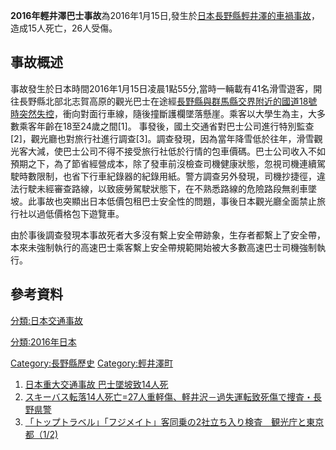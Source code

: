 **2016年輕井澤巴士事故**為2016年1月15日,發生於[日本](../Page/日本.md "wikilink")[長野縣](https://zh.wikipedia.org/wiki/長野縣 "wikilink")[輕井澤的車禍事故](../Page/輕井澤.md "wikilink")，造成15人死亡，26人受傷。

## 事故概述

事故發生於日本時間2016年1月15日凌晨1點55分,當時一輛載有41名滑雪遊客，開往長野縣北部北志賀高原的觀光巴士在途經[長野縣與](https://zh.wikipedia.org/wiki/長野縣 "wikilink")[群馬縣交界附近的](../Page/群馬縣.md "wikilink")[國道18號時突然失控](../Page/國道18號.md "wikilink")，衝向對面行車線，隨後撞斷護欄墜落懸崖。乘客以大學生為主，大多數乘客年齡在18至24歲之間\[1\]。
事發後，國土交通省對巴士公司進行特別監查\[2\]，觀光廳也對旅行社進行調查\[3\]。調查發現，因為當年降雪低於往年，滑雪觀光客大減，使巴士公司不得不接受旅行社低於行情的包車價碼。巴士公司收入不如預期之下，為了節省經營成本，除了發車前沒檢查司機健康狀態，忽視司機連續駕駛時數限制，也省下行車紀錄器的紀錄用紙。警方調查另外發現，司機抄捷徑，違法行駛未經審查路線，以致疲勞駕駛狀態下，在不熟悉路線的危險路段無剎車墜坡。此事故也突顯出日本低價包租巴士安全性的問題，事後日本觀光廳全面禁止旅行社以過低價格包下遊覽車。

由於事後調查發現本事故死者大多沒有繫上安全帶跡象，生存者都繫上了安全帶，本來未強制執行的高速巴士乘客繫上安全帶規範開始被大多數高速巴士司機強制執行。

## 參考資料

[分類:日本交通事故](https://zh.wikipedia.org/wiki/分類:日本交通事故 "wikilink")

[分類:2016年日本](https://zh.wikipedia.org/wiki/分類:2016年日本 "wikilink")

[Category:長野縣歷史](https://zh.wikipedia.org/wiki/Category:長野縣歷史 "wikilink")
[Category:輕井澤町](https://zh.wikipedia.org/wiki/Category:輕井澤町 "wikilink")

1.  [日本重大交通事故
    巴士墜坡致14人死](http://www.ntdtv.com/xtr/b5/2016/01/15/a1247338.html)
2.  [スキーバス転落14人死亡=27人重軽傷、軽井沢－過失運転致死傷で捜査・長野県警](http://www.jiji.com/jc/c?g=soc&k=2016011500075)
3.  [「トップトラベル」「フジメイト」客同乗の2社立ち入り検査　観光庁と東京都（1/2)](http://www.sankei.com/affairs/news/160117/afr1601170010-n1.html)